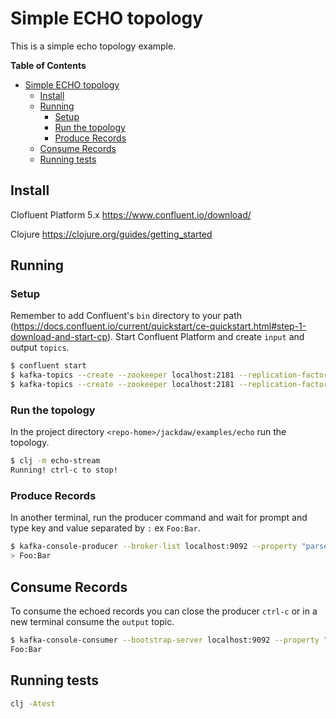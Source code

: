 # Simple ECHO topology

This is a simple echo topology example.

<!-- markdown-toc start - Don't edit this section. Run M-x markdown-toc-refresh-toc -->
**Table of Contents**

- [Simple ECHO topology](#simple-echo-topology)
    - [Install](#install)
    - [Running](#running)
        - [Setup](#setup)
        - [Run the topology](#run-the-topology)
        - [Produce Records](#produce-records)
    - [Consume Records](#consume-records)
    - [Running tests](#running-tests)

<!-- markdown-toc end -->

## Install

Clofluent Platform 5.x 
https://www.confluent.io/download/

Clojure
https://clojure.org/guides/getting_started

## Running

### Setup
Remember to add Confluent's `bin` directory to your path (https://docs.confluent.io/current/quickstart/ce-quickstart.html#step-1-download-and-start-cp). 
Start Confluent Platform and create `input` and output `topics`. 

```bash
$ confluent start
$ kafka-topics --create --zookeeper localhost:2181 --replication-factor 1 --partitions 1 --topic input
$ kafka-topics --create --zookeeper localhost:2181 --replication-factor 1 --partitions 1 --topic output
```

### Run the topology

In the project directory `<repo-home>/jackdaw/examples/echo` run the topology.

```bash
$ clj -m echo-stream
Running! ctrl-c to stop!
```

### Produce Records

In another terminal, run the producer command and wait for prompt and type key and value separated by `:` ex `Foo:Bar`.

```bash
$ kafka-console-producer --broker-list localhost:9092 --property "parse.key=true" --property "key.separator=:" --topic input
> Foo:Bar
```

## Consume Records

To consume the echoed records you can close the producer `ctrl-c` or in a new terminal consume the `output` topic.

```bash
$ kafka-console-consumer --bootstrap-server localhost:9092 --property "print.key=true" --property "key.separator=:" --topic output --from-beginning
Foo:Bar
```

## Running tests

```bash 
clj -Atest
```
